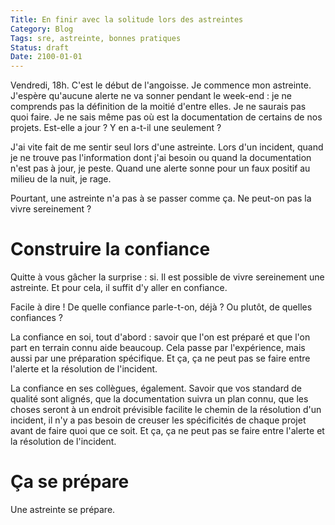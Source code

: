 ```yaml
---
Title: En finir avec la solitude lors des astreintes
Category: Blog
Tags: sre, astreinte, bonnes pratiques
Status: draft
Date: 2100-01-01
---
```


Vendredi, 18h. C'est le début de l'angoisse. Je commence mon astreinte.
J'espère qu'aucune alerte ne va sonner pendant le week-end : je ne
comprends pas la définition de la moitié d'entre elles. Je ne saurais pas
quoi faire. Je ne sais même pas où est la documentation de certains de nos
projets. Est-elle a jour ? Y en a-t-il une seulement ? 

J'ai vite fait de me sentir seul lors d'une astreinte. Lors d'un incident, 
quand je ne trouve pas l'information dont j'ai besoin ou quand la documentation
n'est pas à jour, je peste. Quand une alerte sonne pour un faux positif au
milieu de la nuit, je rage. 

Pourtant, une astreinte n'a pas à se passer comme ça. Ne peut-on pas la vivre
sereinement ?

# Construire la confiance

Quitte à vous gâcher la surprise : si. Il est possible de vivre sereinement
une astreinte. Et pour cela, il suffit d'y aller en confiance. 

Facile à dire ! De quelle confiance parle-t-on, déjà ? Ou plutôt, de quelles
confiances ?

La confiance en soi, tout d'abord : savoir que l'on est préparé et que l'on
part en terrain connu aide beaucoup. Cela passe par l'expérience, mais aussi
par une préparation spécifique. Et ça, ça ne peut pas se faire entre l'alerte
et la résolution de l'incident.

La confiance en ses collègues, également. Savoir que vos standard de qualité
sont alignés, que la documentation suivra un plan connu, que les choses seront
à un endroit prévisible facilite le chemin de la résolution d'un incident, il
n'y a pas besoin de creuser les spécificités de chaque projet avant de faire
quoi que ce soit. Et ça, ça ne peut pas se faire entre l'alerte et la résolution
de l'incident.

# Ça se prépare

Une astreinte se prépare. 